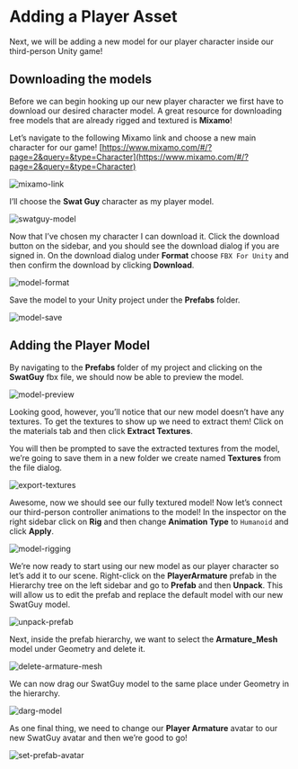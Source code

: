 # Adding a Player Asset

Next, we will be adding a new model for our player character inside our third-person Unity game!

## Downloading the models

Before we can begin hooking up our new player character we first have to download our desired character model. A great resource for downloading free models that are already rigged and textured is **Mixamo**!

Let’s navigate to the following Mixamo link and choose a new main character for our game! [https://www.mixamo.com/#/?page=2&query=&type=Character](https://www.mixamo.com/#/?page=2&query=&type=Character)

![mixamo-link](img/mixamo-link.png)

I’ll choose the **Swat Guy** character as my player model.

![swatguy-model](img/swat-guy-model.png)

Now that I’ve chosen my character I can download it. Click the download button on the sidebar, and you should see the download dialog if you are signed in. On the download dialog under **Format** choose `FBX For Unity` and then confirm the download by clicking **Download**.

![model-format](img/model-format.png)

Save the model to your Unity project under the **Prefabs** folder.

![model-save](img/model-save.png)

## Adding the Player Model

By navigating to the **Prefabs** folder of my project and clicking on the **SwatGuy** fbx file, we should now be able to preview the model.

![model-preview](img/model-preview.png)

Looking good, however, you’ll notice that our new model doesn’t have any textures. To get the textures to show up we need to extract them! Click on the materials tab and then click **Extract Textures**. 

You will then be prompted to save the extracted textures from the model, we’re going to save them in a new folder we create named **Textures** from the file dialog.

![export-textures](img/export-textures.png)

Awesome, now we should see our fully textured model! Now let’s connect our third-person controller animations to the model! In the inspector on the right sidebar click on **Rig** and then change **Animation Type** to `Humanoid` and click **Apply**.

![model-rigging](img/model-rigging.png)

We’re now ready to start using our new model as our player character so let’s add it to our scene. Right-click on the **PlayerArmature** prefab in the Hierarchy tree on the left sidebar and go to **Prefab** and then **Unpack**. This will allow us to edit the prefab and replace the default model with our new SwatGuy model.

![unpack-prefab](img/unpack-prefab.png)

Next, inside the prefab hierarchy, we want to select the **Armature_Mesh** model under Geometry and delete it.

![delete-armature-mesh](img/delete-armature-mesh.png)

We can now drag our SwatGuy model to the same place under Geometry in the hierarchy.

![darg-model](img/drag-model.png)

As one final thing, we need to change our **Player Armature** avatar to our new SwatGuy avatar and then we’re good to go!

![set-prefab-avatar](img/set-prefab-avatar.png)
